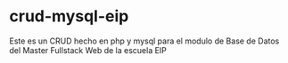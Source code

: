 # crud-mysql-eip
Este es un CRUD hecho en php y mysql para el modulo de Base de Datos del Master Fullstack Web de la escuela EIP
